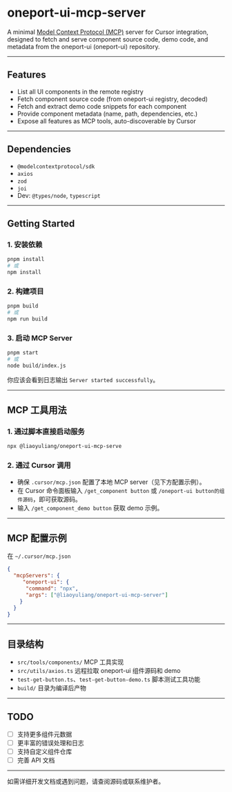 # oneport-ui-mcp-server

A minimal [Model Context Protocol (MCP)](https://modelcontextprotocol.org/) server for Cursor integration, designed to fetch and serve component source code, demo code, and metadata from the oneport-ui (oneport-ui) repository.

---

## Features

- List all UI components in the remote registry
- Fetch component source code (from oneport-ui registry, decoded)
- Fetch and extract demo code snippets for each component
- Provide component metadata (name, path, dependencies, etc.)
- Expose all features as MCP tools, auto-discoverable by Cursor

---

## Dependencies

- `@modelcontextprotocol/sdk`
- `axios`
- `zod`
- `joi`
- Dev: `@types/node`, `typescript`

---

## Getting Started

### 1. 安装依赖

```bash
pnpm install
# 或
npm install
```

### 2. 构建项目

```bash
pnpm build
# 或
npm run build
```

### 3. 启动 MCP Server

```bash
pnpm start
# 或
node build/index.js
```

你应该会看到日志输出 `Server started successfully`。

---

## MCP 工具用法

### 1. 通过脚本直接启动服务

  ```bash
  npx @liaoyuliang/oneport-ui-mcp-serve 
  ```


### 2. 通过 Cursor 调用

- 确保 `.cursor/mcp.json` 配置了本地 MCP server（见下方配置示例）。
- 在 Cursor 命令面板输入 `/get_component button` 或 `/oneport-ui button的组件源码`，即可获取源码。
- 输入 `/get_component_demo button` 获取 demo 示例。

---

## MCP 配置示例

在 `~/.cursor/mcp.json` 

```json
{
  "mcpServers": {
     "oneport-ui": {
      "command": "npx",
      "args": ["@liaoyuliang/oneport-ui-mcp-server"]
    }
  }
}
```

---

## 目录结构

- `src/tools/components/` MCP 工具实现
- `src/utils/axios.ts` 远程拉取 oneport-ui 组件源码和 demo
- `test-get-button.ts`、`test-get-button-demo.ts` 脚本测试工具功能
- `build/` 目录为编译后产物

---

## TODO

- [ ] 支持更多组件元数据
- [ ] 更丰富的错误处理和日志
- [ ] 支持自定义组件仓库
- [ ] 完善 API 文档

---

如需详细开发文档或遇到问题，请查阅源码或联系维护者。
